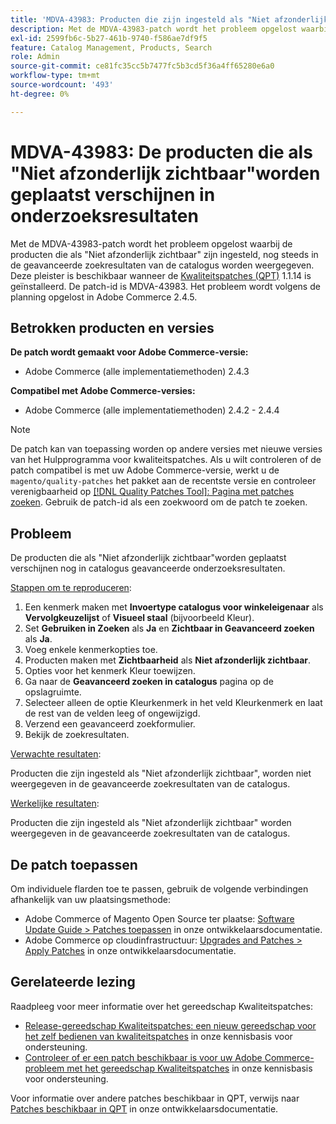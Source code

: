 ```yaml
---
title: 'MDVA-43983: Producten die zijn ingesteld als "Niet afzonderlijk zichtbaar" worden weergegeven in zoekresultaten.'
description: Met de MDVA-43983-patch wordt het probleem opgelost waarbij de producten die als "Niet afzonderlijk zichtbaar" zijn ingesteld, nog steeds in de geavanceerde zoekresultaten van de catalogus worden weergegeven. Deze patch is beschikbaar wanneer [Quality Patches Tool (QPT)] (/help/announcements/adobe-commerce-announcements/magento-quality-patches-released-new-tool-to-self-serve-quality-patches.md) 1.1.14 is geïnstalleerd. De patch-id is MDVA-43983. Het probleem wordt volgens de planning opgelost in Adobe Commerce 2.4.5.
exl-id: 2599fb6c-5b27-461b-9740-f586ae7df9f5
feature: Catalog Management, Products, Search
role: Admin
source-git-commit: ce81fc35cc5b7477fc5b3cd5f36a4ff65280e6a0
workflow-type: tm+mt
source-wordcount: '493'
ht-degree: 0%

---
```


# MDVA-43983: De producten die als &quot;Niet afzonderlijk zichtbaar&quot;worden geplaatst verschijnen in onderzoeksresultaten

Met de MDVA-43983-patch wordt het probleem opgelost waarbij de producten die als &quot;Niet afzonderlijk zichtbaar&quot; zijn ingesteld, nog steeds in de geavanceerde zoekresultaten van de catalogus worden weergegeven. Deze pleister is beschikbaar wanneer de [Kwaliteitspatches (QPT)](/help/announcements/adobe-commerce-announcements/magento-quality-patches-released-new-tool-to-self-serve-quality-patches.md) 1.1.14 is geïnstalleerd. De patch-id is MDVA-43983. Het probleem wordt volgens de planning opgelost in Adobe Commerce 2.4.5.

## Betrokken producten en versies

**De patch wordt gemaakt voor Adobe Commerce-versie:**

* Adobe Commerce (alle implementatiemethoden) 2.4.3

**Compatibel met Adobe Commerce-versies:**

* Adobe Commerce (alle implementatiemethoden) 2.4.2 - 2.4.4

>[!NOTE]
>
>De patch kan van toepassing worden op andere versies met nieuwe versies van het Hulpprogramma voor kwaliteitspatches. Als u wilt controleren of de patch compatibel is met uw Adobe Commerce-versie, werkt u de `magento/quality-patches` het pakket aan de recentste versie en controleer verenigbaarheid op [[!DNL Quality Patches Tool]: Pagina met patches zoeken](https://devdocs.magento.com/quality-patches/tool.html#patch-grid). Gebruik de patch-id als een zoekwoord om de patch te zoeken.

## Probleem

De producten die als &quot;Niet afzonderlijk zichtbaar&quot;worden geplaatst verschijnen nog in catalogus geavanceerde onderzoeksresultaten.

<u>Stappen om te reproduceren</u>:

1. Een kenmerk maken met **Invoertype catalogus voor winkeleigenaar** als **Vervolgkeuzelijst** of **Visueel staal** (bijvoorbeeld Kleur).
1. Set **Gebruiken in Zoeken** als **Ja** en **Zichtbaar in Geavanceerd zoeken** als **Ja**.
1. Voeg enkele kenmerkopties toe.
1. Producten maken met **Zichtbaarheid** als **Niet afzonderlijk zichtbaar**.
1. Opties voor het kenmerk Kleur toewijzen.
1. Ga naar de **Geavanceerd zoeken in catalogus** pagina op de opslagruimte.
1. Selecteer alleen de optie Kleurkenmerk in het veld Kleurkenmerk en laat de rest van de velden leeg of ongewijzigd.
1. Verzend een geavanceerd zoekformulier.
1. Bekijk de zoekresultaten.

<u>Verwachte resultaten</u>:

Producten die zijn ingesteld als &quot;Niet afzonderlijk zichtbaar&quot;, worden niet weergegeven in de geavanceerde zoekresultaten van de catalogus.

<u>Werkelijke resultaten</u>:

Producten die zijn ingesteld als &quot;Niet afzonderlijk zichtbaar&quot; worden weergegeven in de geavanceerde zoekresultaten van de catalogus.

## De patch toepassen

Om individuele flarden toe te passen, gebruik de volgende verbindingen afhankelijk van uw plaatsingsmethode:

* Adobe Commerce of Magento Open Source ter plaatse: [Software Update Guide > Patches toepassen](https://devdocs.magento.com/guides/v2.4/comp-mgr/patching/mqp.html) in onze ontwikkelaarsdocumentatie.
* Adobe Commerce op cloudinfrastructuur: [Upgrades and Patches > Apply Patches](https://devdocs.magento.com/cloud/project/project-patch.html) in onze ontwikkelaarsdocumentatie.

## Gerelateerde lezing

Raadpleeg voor meer informatie over het gereedschap Kwaliteitspatches:

* [Release-gereedschap Kwaliteitspatches: een nieuw gereedschap voor het zelf bedienen van kwaliteitspatches](/help/announcements/adobe-commerce-announcements/magento-quality-patches-released-new-tool-to-self-serve-quality-patches.md) in onze kennisbasis voor ondersteuning.
* [Controleer of er een patch beschikbaar is voor uw Adobe Commerce-probleem met het gereedschap Kwaliteitspatches](/help/support-tools/patches-available-in-qpt-tool/check-patch-for-magento-issue-with-magento-quality-patches.md) in onze kennisbasis voor ondersteuning.

Voor informatie over andere patches beschikbaar in QPT, verwijs naar [Patches beschikbaar in QPT](https://devdocs.magento.com/quality-patches/tool.html#patch-grid) in onze ontwikkelaarsdocumentatie.
